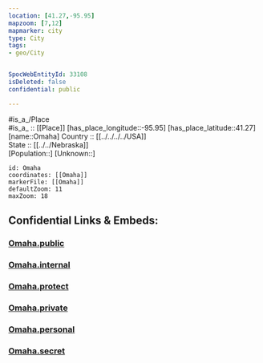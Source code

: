 ```yaml
---
location: [41.27,-95.95] 
mapzoom: [7,12] 
mapmarker: city 
type: City
tags:
- geo/City


SpocWebEntityId: 33108
isDeleted: false
confidential: public

---
```

#is_a_/Place  
#is_a_ :: [[Place]] 
[has_place_longitude::-95.95] 
[has_place_latitude::41.27] 
[name::Omaha] 
Country :: [[../../../../USA]]  
State :: [[../../Nebraska]]  
[Population::] 
[Unknown::] 


```leaflet
id: Omaha
coordinates: [[Omaha]] 
markerFile: [[Omaha]] 
defaultZoom: 11 
maxZoom: 18
```


## Confidential Links & Embeds: 

### [Omaha.public](/_public/\Earth\Continent\America~North\USA\USA~Central\Nebraska\counties~Nebraska\Douglas,County\cities~DouglasOmaha.public.md) 

### [Omaha.internal](/_internal/\Earth\Continent\America~North\USA\USA~Central\Nebraska\counties~Nebraska\Douglas,County\cities~DouglasOmaha.internal.md) 

### [Omaha.protect](/_protect/\Earth\Continent\America~North\USA\USA~Central\Nebraska\counties~Nebraska\Douglas,County\cities~DouglasOmaha.protect.md) 

### [Omaha.private](/_private/\Earth\Continent\America~North\USA\USA~Central\Nebraska\counties~Nebraska\Douglas,County\cities~DouglasOmaha.private.md) 

### [Omaha.personal](/_personal/\Earth\Continent\America~North\USA\USA~Central\Nebraska\counties~Nebraska\Douglas,County\cities~DouglasOmaha.personal.md) 

### [Omaha.secret](/_secret/\Earth\Continent\America~North\USA\USA~Central\Nebraska\counties~Nebraska\Douglas,County\cities~DouglasOmaha.secret.md)

